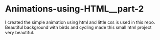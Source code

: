 # Animations-using-HTML__part-2
I created the simple animation using html and little css is used in this repo. Beautiful background with birds and cycling made this small html project very beautiful.
